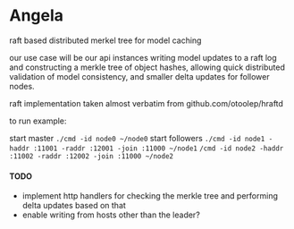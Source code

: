# Angela

raft based distributed merkel tree for model caching

our use case will be our api instances writing model updates to a raft log and constructing a merkle tree of object hashes, allowing quick distributed validation of model consistency, and smaller delta updates for follower nodes.

raft implementation taken almost verbatim from github.com/otoolep/hraftd

to run example:

start master
```./cmd -id node0 ~/node0```
start followers
`./cmd -id node1 -haddr :11001 -raddr :12001 -join :11000 ~/node1`
`/cmd -id node2 -haddr :11002 -raddr :12002 -join :11000 ~/node2`

#### TODO

* implement http handlers for checking the merkle tree and performing delta updates based on that
* enable writing from hosts other than the leader?
